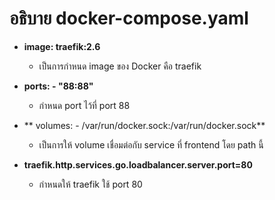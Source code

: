 # อธิบาย docker-compose.yaml

- **image: traefik:2.6**

    - เป็นการกำหนด image ของ Docker คือ traefik
    
- **ports: - "88:88"**
 
    - กำหนด port ไว้ที่ port 88
    
- ** volumes: - /var/run/docker.sock:/var/run/docker.sock**

    - เป็นการให้ volume เชื่อมต่อกับ service ที่ frontend โดย path นี้

- **traefik.http.services.go.loadbalancer.server.port=80**

    - กำหนดให้ traefik ใช้ port 80
